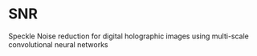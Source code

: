 # SNR
Speckle Noise reduction for digital holographic images using multi-scale convolutional neural networks
